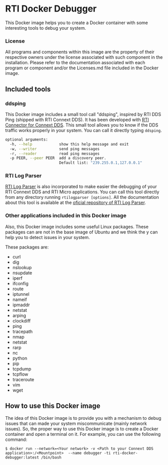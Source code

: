 # RTI Docker Debugger

This Docker image helps you to create a Docker container with some interesting tools to debug your system.

### License
All programs and components within this image are the property of their respective owners under the license associated with such component in the installation.  Please refer to the documentation associated with each program or component and/or the Licenses.md file included in the Docker image.

## Included tools

### ddsping

This Docker image includes a small tool call "ddsping", inspired by RTI DDS Ping (shipped with RTI Connext DDS). It has been developed with [RTI Connector for Connext DDS](https://github.com/rticommunity/rticonnextdds-connector). This small tool allows you to know if the DDS traffic works properly in your system. You can call it directly typing `ddsping`.

```bash
optional arguments:
  -h, --help            show this help message and exit
  -w, --writer          send ping messages
  -r, --reader          read ping messages
  -p PEER, --peer PEER  add a discovery peer.
                        Default list: "239.255.0.1,127.0.0.1"
```

### RTI Log Parser

[RTI Log Parser](https://github.com/rticommunity/rticonnextdds-logparser) is also incorporated to make easier the debugging of your RTI Connext DDS and RTI Micro applications. You can call this tool directly from any directory running `rtilogparser [options]`. All the documentation about this tool is available at the [oficial repository of RTI Log Parser](https://github.com/rticommunity/rticonnextdds-logparser).

### Other applications included in this Docker image

Also, this Docker image includes some useful Linux packages. These packages can are not in the base image of Ubuntu and we think the y can help you to detect issues in your system.

These packages are:

- curl
- dig
- nslookup
- nsupdate
- iperf
- ifconfig
- route
- iptunnel
- nameif
- ipmaddr
- netstat
- arping
- clockdiff
- ping
- tracepath
- nmap
- netstat
- rarp
- nc
- python
- pip
- tcpdump
- tcpflow
- traceroute
- vim
- wget

## How to use this Docker image

The idea of this Docker image is to provide you with a mechanism to debug issues that can made your system miscommunicate (mainly network issues). So, the proper way to use this Docker image is to create a Docker container and open a terminal on it. For example, you can use the following command:

    $ docker run --network=<Your network> -v <Path to your Connext DDS application>:/<Mountpoint>  --name debugger -ti rti-docker-debugger:latest /bin/bash
